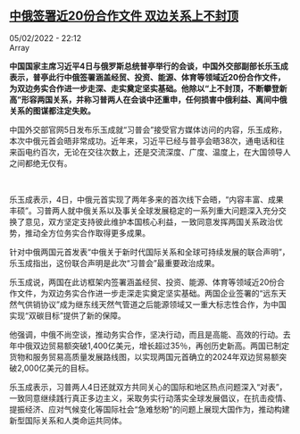 <!--1644095702000-->
[中俄签署近20份合作文件 双边关系上不封顶](https://www.rfi.fr/cn/%E4%B8%AD%E5%9B%BD/20220205-%E4%B8%AD%E4%BF%84%E7%AD%BE%E7%BD%B2%E8%BF%9120%E4%BB%BD%E5%90%88%E4%BD%9C%E6%96%87%E4%BB%B6-%E5%8F%8C%E8%BE%B9%E5%85%B3%E7%B3%BB%E4%B8%8A%E4%B8%8D%E5%B0%81%E9%A1%B6)
------

<div>05/02/2022 - 22:12</div>Array<p><strong>中国国家主席习近平4日与俄罗斯总统普亭举行的会谈，中国外交部副部长乐玉成表示，普亭此行中俄签署涵盖经贸、投资、能源、体育等领域近20份合作文件，为双边务实合作进一步走深、走实奠定坚实基础。他除以“上不封顶，不断攀登新高”形容两国关系，并称习普两人在会谈中还重申，任何损害中俄利益、离间中俄关系的图谋都注定失败。                </strong></p><div ><p>中国外交部官网5日发布乐玉成就“习普会”接受官方媒体访问的内容，乐玉成称，本次中俄元首会晤非常成功。近年来，习近平已经与普亭会晤38次，通电话和往来函电约百次，无论在交往次数上，还是交流深度、广度、温度上，在大国领导人之间都绝无仅有。</p><p> </p><p>乐玉成表示，4日，中俄元首实现了两年多来的首次线下会晤，“内容丰富、成果丰硕”。习普两人就中俄关系以及事关全球发展稳定的一系列重大问题深入充分交换了意见，双方坚定支持彼此维护本国核心利益，一致同意发挥两国关系政治优势，推动全方位务实合作取得更多成果。</p><p>针对中俄两国元首发表“中俄关于新时代国际关系和全球可持续发展的联合声明”，乐玉成指出，这份联合声明是此次“习普会”最重要政治成果。</p><p>乐玉成说，两国在此访框架内签署涵盖经贸、投资、能源、体育等领域近20份合作文件，为双边务实合作进一步走深走实奠定坚实基础。两国企业签署的“远东天然气供销协议”成为继东线天然气管道之后能源领域又一重大标志性合作，为中国实现“双碳目标”提供了新的保障。</p><p>他强调，中俄不尚空谈，推动务实合作，坚决行动，而且是高能、高效的行动。去年中俄双边贸易额突破1,400亿美元，增长超过35％，再创历史新高。两国已制定货物和服务贸易高质量发展路线图，以实现两国元首确立的2024年双边贸易额突破2,000亿美元的目标。</p><p>乐玉成表示，习普两人4日还就双方共同关心的国际和地区热点问题深入“对表”，一致同意继续践行真正多边主义，采取务实行动落实全球发展倡议，在抗击疫情、提振经济、应对气候变化等国际社会“急难愁盼”的问题上展现大国作为，推动构建新型国际关系和人类命运共同体。</p><div data-selfpromo-newsletter></div><div data-selfpromo-app></div></div>
